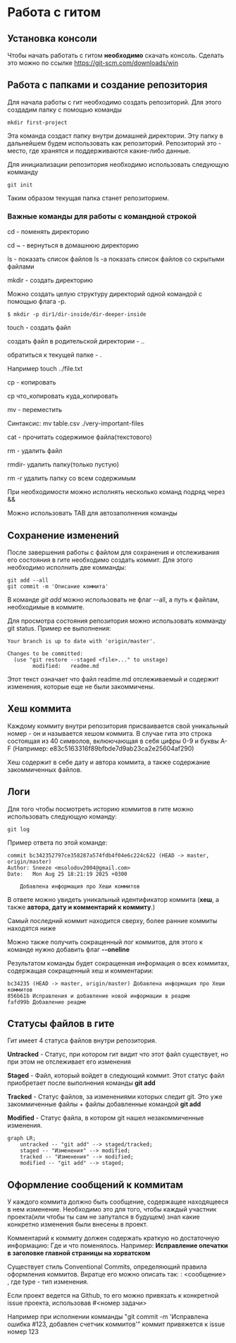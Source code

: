 # Работа с гитом

## Установка консоли

Чтобы начать работать с гитом **необходимо** скачать консоль. Сделать это можно по ссылке https://git-scm.com/downloads/win

## Работа с папками и создание репозитория

Для начала работы с гит необходимо создать репозиторий. Для этого создадим папку с помощью команды

```
mkdir first-project

```

Эта команда создаст папку внутри домашней директории. Эту папку в дальнейшем будем использовать как репозиторий.  Репозиторий это - место, где хранятся и поддерживаются какие-либо данные.


Для инициализации репозитория необходимо использовать следующую комманду

```
git init

```


Таким образом текущая папка станет репозиторием.


### Важные команды для работы с командной строкой

 
cd - поменять директорию 


cd ~ - вернуться в домашнюю директорию 


ls - показать список файлов
ls -a показать список файлов со скрытыми файлами


mkdir - создать директорию


Можно создать целую структуру директорий одной командой с помощью 
флага -p.

```
$ mkdir -p dir1/dir-inside/dir-deeper-inside
```

touch - создать файл

создать файл в родительской директории - ..


обратиться к текущей папке - .


Например touch ../file.txt

cp - копировать


cp что_копировать куда_копировать


mv - переместить


Синтаксис: mv table.csv ./very-important-files


cat - прочитать содержимое файла(текстового)


rm - удалить файл


rmdir- удалить папку(только пустую)


rm -r удалить папку со всем содержимым


При необходимости можно исполнять несколько команд подряд через &&


Можно использовать TAB для автозаполнения команды


## Сохранение изменений


После завершения работы с файлом для сохранения и отслеживания его состояния в гите необходимо создать коммит. Для этого необходимо исполнить две комманды:

```
git add --all
git commit -m 'Описание коммита'

```

В команде *git add* можно использовать не флаг --all, а путь к файлам, необходимые в коммите.


Для просмотра состояния репозитория можно использовать комманду git status. Пример ее выполнения: 

```
Your branch is up to date with 'origin/master'.

Changes to be committed:
  (use "git restore --staged <file>..." to unstage)
        modified:   readme.md

```

Этот текст означает что файл readme.md отслеживаемый и содержит изменения, которые еще не были закоммичены.


## Хеш коммита


Каждому коммиту внутри репозитория присваивается свой уникальный номер - он и называется хешом коммита. В случае гита это строка состоящая из 40 символов, вклюючающая в себя цифры 0-9 и буквы A-F (Например: e83c5163316f89bfbde7d9ab23ca2e25604af290)


Хеш содержит в себе дату и автора коммита, а также содержание закоммиченных файлов.


## Логи


Для того чтобы посмотреть историю коммитов в гите можно использовать следующую команду:


```
git log

```


Пример ответа по этой команде:


```
commit bc342352797ce358287a574fdb4f04e6c224c622 (HEAD -> master, origin/master)
Author: Sneeze <msolodov2004@gmail.com>
Date:   Mon Aug 25 18:21:19 2025 +0300

    Добавлена информация про Хеши коммитов
```


В ответе можно увидеть уникальный идентификатор коммита (**хеш**, а также **автора, дату и комментарий к коммиту**.)


Самый последний коммит находится сверху, более ранние коммиты находятся ниже


Можно также получить сокращенный лог коммитов, для этого к команде нужно добавить флаг **--oneline**


Результатом команды будет сокращенная информация о всех коммитах, содержащая сокращенный хеш и комментарии:


```
bc34235 (HEAD -> master, origin/master) Добавлена информация про Хеши коммитов
856b61b Исправления и добавление новой информации в реадме
fafd99b Добавление реадме
```


## Статусы файлов в гите


Гит имеет 4 статуса файлов внутри репозитория. 


**Untracked** - Статус, при котором гит видит что этот файл существует, но при этом не отслеживает его изменения


**Staged** - Файл, который войдет в следующий коммит. Этот статус файл приобретает после выполнения команды **git add**


**Tracked** - Статус файлов, за изменениями которых следит git. Это уже закоммиченные файлы + файлы добавленные командой **git add**


**Modified** - Статус файла, в котором git нашел незакоммиченные изменения.


```mermaid
graph LR;
	untracked -- "git add" --> staged/tracked;
	staged -- "Изменения" --> modified;
	tracked -- "Изменения" --> modified;
	modified -- "git add" --> staged;
```


## Оформление сообщений к коммитам


У каждого коммита должно быть сообщение, содержащее находящееся в нем изменение. Необходимо это для того, чтобы каждый участник проекта(или чтобы ты сам не запутался в будущем) знал какие конкретно изменения были внесены в проект.


Комментарий к коммиту должен содержать краткую но достаточную информацию: Где и что поменялось. Например: **Исправление опечатки в заголовке главной страницы на хорватском**


Существует стиль Conventional Commits, определяющий правила оформления коммитов. Вкратце его можно описать так: <type>: <сообщение> , где type - тип изменения.


Если проект ведется на Github, то его можно привязать к конкретной issue проекта, использовав #<номер задачи> 


Например при исполнении комманды "git commit -m 'Исправлена ошибка #123, добавлен счетчик коммитов'" коммит привяжется к issue номер 123